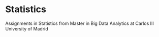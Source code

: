 # Statistics
Assignments in Statistics from Master in Big Data Analytics at Carlos III University of Madrid
